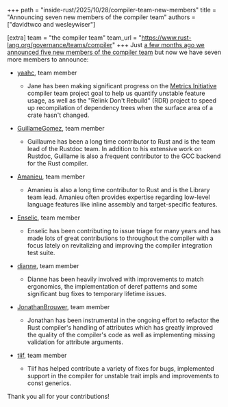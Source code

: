 +++
path = "inside-rust/2025/10/28/compiler-team-new-members"
title = "Announcing seven new members of the compiler team"
authors = ["davidtwco and wesleywiser"]

[extra]
team = "the compiler team"
team_url = "https://www.rust-lang.org/governance/teams/compiler"
+++
Just [a few months ago we announced five new members of the compiler team][blog_prev_addition] but now we have seven more members to announce:

- [yaahc](https://github.com/yaahc), team member
    - Jane has been making significant progress on the [Metrics Initiative](https://rust-lang.github.io/rust-project-goals/2025h1/metrics-initiative.html) compiler team project goal to help us quantify unstable feature usage, as well as the "Relink Don't Rebuild" (RDR) project to speed up recompilation of dependency trees when the surface area of a crate hasn't changed.

- [GuillameGomez](https://github.com/GuillaumeGomez), team member
    - Guillaume has been a long time contributor to Rust and is the team lead of the Rustdoc team. In addition to his extensive work on Rustdoc, Guillame is also a frequent contributor to the GCC backend for the Rust compiler.

- [Amanieu](https://github.com/Amanieu), team member
    - Amanieu is also a long time contributor to Rust and is the Library team lead. Amanieu often provides expertise regarding low-level language features like inline assembly and target-specific features.  

- [Enselic](https://github.com/Enselic), team member
    - Enselic has been contributing to issue triage for many years and has made lots of great contributions to throughout the compiler with a focus lately on revitalizing and improving the compiler integration test suite.

- [dianne](https://github.com/dianne), team member
    - Dianne has been heavily involved with improvements to match ergonomics, the implementation of deref patterns and some significant bug fixes to temporary lifetime issues. 

- [JonathanBrouwer](https://github.com/JonathanBrouwer), team member
    - Jonathan has been instrumental in the ongoing effort to refactor the Rust compiler's handling of attributes which has greatly improved the quality of the compiler's code as well as implementing missing validation for attribute arguments.

- [tiif](https://github.com/tiif), team member
    - Tiif has helped contribute a variety of fixes for bugs, implemented support in the compiler for unstable trait impls and improvements to const generics.


Thank you all for your contributions!

[blog_prev_addition]: https://blog.rust-lang.org/inside-rust/2025/05/30/compiler-team-new-members/
